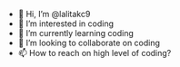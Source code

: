 - 👋 Hi, I’m @lalitakc9
- 👀 I’m interested in coding
- 🌱 I’m currently learning coding
- 💞️ I’m looking to collaborate on coding
- 📫 How to reach on high level of coding?

<!---
lalitakc9/lalitakc9 is a ✨ special ✨ repository because its `README.md` (this file) appears on your GitHub profile.
You can click the Preview link to take a look at your changes.
--->
